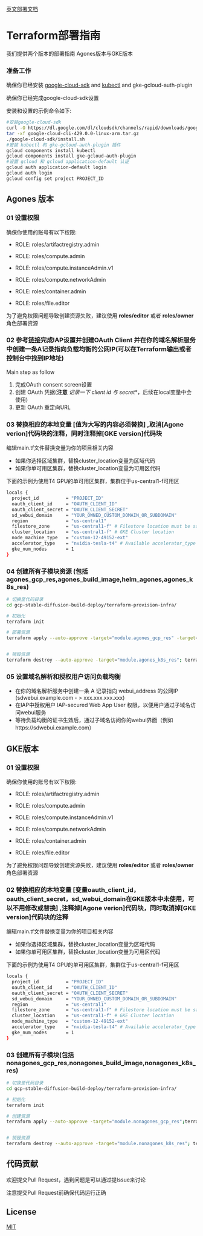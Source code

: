 [英文部署文档](./README.md)
# Terraform部署指南

我们提供两个版本的部署指南 Agones版本与GKE版本

###  准备工作
确保你已经安装 [google-cloud-sdk](https://cloud.google.com/sdk/docs/install#linux) and [kubectl](https://cloud.google.com/sdk/docs/components) and gke-gcloud-auth-plugin

确保你已经完成google-cloud-sdk设置

安装和设置的示例命令如下:
```bash
#安装google-cloud-sdk
curl -O https://dl.google.com/dl/cloudsdk/channels/rapid/downloads/google-cloud-cli-429.0.0-linux-arm.tar.gz
tar -xf google-cloud-cli-429.0.0-linux-arm.tar.gz 
./google-cloud-sdk/install.sh 
#安装 kubectl 和 gke-gcloud-auth-plugin 插件
gcloud components install kubectl
gcloud components install gke-gcloud-auth-plugin
#设置 gcloud 和 gcloud application-default 认证
gcloud auth application-default login
gcloud auth login
gcloud config set project PROJECT_ID

```

##  Agones 版本
### 01 设置权限

确保你使用的账号有以下权限:

- ROLE: roles/artifactregistry.admin

- ROLE: roles/compute.admin

- ROLE: roles/compute.instanceAdmin.v1

- ROLE: roles/compute.networkAdmin

- ROLE: roles/container.admin

- ROLE: roles/file.editor

为了避免权限问题导致创建资源失败，建议使用 **roles/editor** 或者 **roles/owner** 角色部署资源

### 02 参考[链接](https://cloud.google.com/iap/docs/enabling-kubernetes-howto#oauth-configure)完成IAP设置并创建OAuth Client 并在你的域名解析服务中创建一条A记录指向负载均衡的公网IP(可以在Terraform输出或者控制台中找到IP地址)
Main step as follow
1. 完成OAuth consent screen设置
2. 创建 OAuth 凭据(**注意** *记录一下 client id 与 secret**，后续在local变量中会使用)
3. 更新 OAuth 重定向URL


### 03 替换相应的本地变量 [值为大写的内容必须替换] ,取消[Agone verion]代码块的注释，同时注释掉[GKE version]代码块

编辑main.tf文件替换变量为你的项目相关内容
- 如果你选择区域集群，替换cluster_location变量为区域代码
- 如果你单可用区集群，替换cluster_location变量为可用区代码

下面的示例为使用T4 GPU的单可用区集群，集群位于us-central1-f可用区

```bash
locals {
  project_id          = "PROJECT_ID"
  oauth_client_id     = "OAUTH_CLIENT_ID"
  oauth_client_secret = "OAUTH_CLIENT_SECRET"
  sd_webui_domain     = "YOUR_OWNED_CUSTOM_DOMAIN_OR_SUBDOMAIN"
  region              = "us-central1"
  filestore_zone      = "us-central1-f" # Filestore location must be same region or zone with gke
  cluster_location    = "us-central1-f" # GKE Cluster location
  node_machine_type   = "custom-12-49152-ext"
  accelerator_type    = "nvidia-tesla-t4" # Available accelerator_type from gcloud compute accelerator-types list --format='csv(zone,name)'
  gke_num_nodes       = 1
}

```
### 04 创建所有子模块资源 (包括 agones_gcp_res,agones_build_image,helm_agones,agones_k8s_res)

```bash
# 切换至代码目录
cd gcp-stable-diffusion-build-deploy/terraform-provision-infra/

# 初始化
terraform init

# 部署资源
terraform apply --auto-approve -target="module.agones_gcp_res" -target="module.agones_build_image"; terraform apply --auto-approve -target="module.helm_agones" -target="module.agones_k8s_res"


# 销毁资源
terraform destroy --auto-approve -target="module.agones_k8s_res"; terraform destroy -auto-approve -target="module.helm_agones"; terraform destroy -auto-approve -target="module.agones_gcp_res"
```

### 05 设置域名解析和授权用户访问负载均衡
* 在你的域名解析服务中创建一条 A 记录指向 webui_address 的公网IP (sdwebui.example.com - > xxx.xxx.xxx.xxx)
* 在IAP中授权用户 IAP-secured Web App User 权限，以便用户通过子域名访问webui服务
* 等待负载均衡的证书生效后，通过子域名访问你的webui界面（例如https://sdwebui.example.com）

## GKE版本

### 01 设置权限

确保你使用的账号有以下权限:

- ROLE: roles/artifactregistry.admin

- ROLE: roles/compute.admin

- ROLE: roles/compute.instanceAdmin.v1

- ROLE: roles/compute.networkAdmin

- ROLE: roles/container.admin

- ROLE: roles/file.editor

为了避免权限问题导致创建资源失败，建议使用 **roles/editor** 或者 **roles/owner** 角色部署资源

### 02  替换相应的本地变量 [变量oauth_client_id，oauth_client_secret，sd_webui_domain在GKE版本中未使用，可以不用修改或替换] ,注释掉[Agone verion]代码块，同时取消掉[GKE version]代码块的注释

编辑main.tf文件替换变量为你的项目相关内容
- 如果你选择区域集群，替换cluster_location变量为区域代码
- 如果你单可用区集群，替换cluster_location变量为可用区代码

下面的示例为使用T4 GPU的单可用区集群，集群位于us-central1-f可用区

```bash
locals {
  project_id          = "PROJECT_ID"
  oauth_client_id     = "OAUTH_CLIENT_ID"
  oauth_client_secret = "OAUTH_CLIENT_SECRET"
  sd_webui_domain     = "YOUR_OWNED_CUSTOM_DOMAIN_OR_SUBDOMAIN"
  region              = "us-central1"
  filestore_zone      = "us-central1-f" # Filestore location must be same region or zone with gke
  cluster_location    = "us-central1-f" # GKE Cluster location
  node_machine_type   = "custom-12-49152-ext"
  accelerator_type    = "nvidia-tesla-t4" # Available accelerator_type from gcloud compute accelerator-types list --format='csv(zone,name)'
  gke_num_nodes       = 1
}

```
### 03 创建所有子模块(包括 nonagones_gcp_res,nonagones_build_image,nonagones_k8s_res)

```bash
# 切换至代码目录
cd gcp-stable-diffusion-build-deploy/terraform-provision-infra/

# 初始化
terraform init

# 创建资源
terraform apply --auto-approve -target="module.nonagones_gcp_res";terraform apply --auto-approve -target="module.nonagones_build_image";terraform apply --auto-approve -target="module.nonagones_k8s_res"


# 销毁资源
terraform destroy --auto-approve -target="module.nonagones_k8s_res"; terraform destroy --auto-approve -target="module.nonagones_gcp_res"
```
## 代码贡献

欢迎提交Pull Request，遇到问题是可以通过提Issue来讨论

注意提交Pull Request前确保代码运行正确

## License

[MIT](https://choosealicense.com/licenses/mit/)
